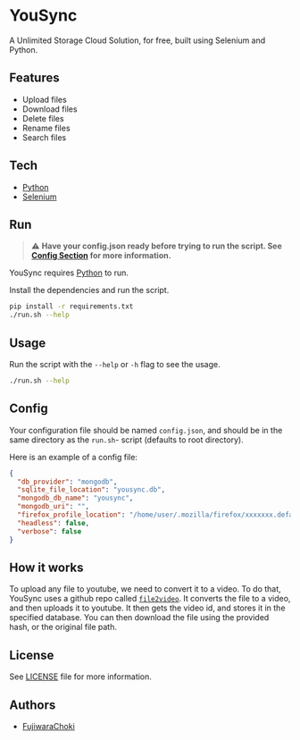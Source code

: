 # YouSync

A Unlimited Storage Cloud Solution, for free, built using Selenium and Python.

## Features

- Upload files
- Download files
- Delete files
- Rename files
- Search files

## Tech

- [Python](https://www.python.org/)
- [Selenium](https://www.selenium.dev/)

## Run

> ⚠️ **Have your config.json ready before trying to run the script. See [Config Section](#config) for more information.**

YouSync requires [Python](https://www.python.org/) to run.

Install the dependencies and run the script.

```bash
pip install -r requirements.txt
./run.sh --help
```

## Usage

Run the script with the `--help` or `-h` flag to see the usage.

```bash
./run.sh --help
```

## Config

Your configuration file should be named `config.json`, and should be in the same directory as the `run.sh`-
script (defaults to root directory).

Here is an example of a config file:

```json
{
  "db_provider": "mongodb",
  "sqlite_file_location": "yousync.db",
  "mongodb_db_name": "yousync",
  "mongodb_uri": "",
  "firefox_profile_location": "/home/user/.mozilla/firefox/xxxxxxx.default-release",
  "headless": false,
  "verbose": false
}
```

## How it works

To upload any file to youtube, we need to convert it to a video. To do that, YouSync uses a github repo called [`file2video`](https://github.com/karaketir16/file2video). It converts the file to a video, and then uploads it to youtube. It then gets the video id, and stores it in the specified database. You can then download the file using the provided hash, or the original file path.

## License

See [LICENSE](LICENSE) file for more information.

## Authors

- [FujiwaraChoki](https://github.com/FujiwaraChoki)
